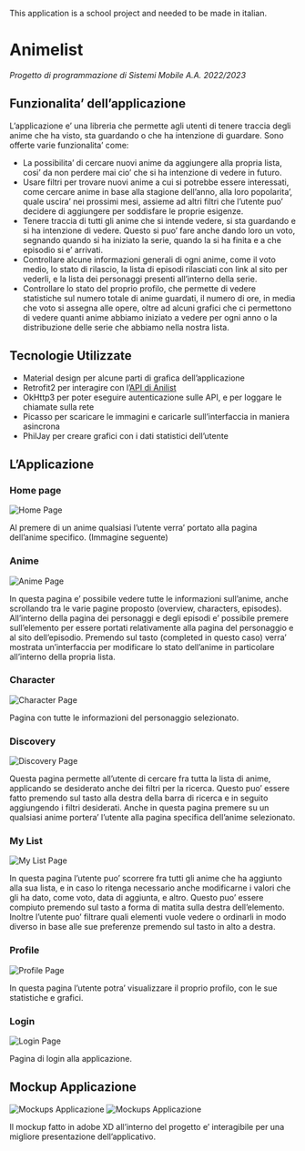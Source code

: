 This application is a school project and needed to be made in italian.

# Animelist
*Progetto di programmazione di Sistemi Mobile A.A. 2022/2023*

## Funzionalita’ dell’applicazione
L’applicazione e’ una libreria che permette agli utenti di tenere
traccia degli anime che ha visto, sta guardando o che ha
intenzione di guardare. Sono offerte varie funzionalita’ come:
- La possibilita’ di cercare nuovi anime da aggiungere alla
propria lista, cosi’ da non perdere mai cio’ che si ha
intenzione di vedere in futuro.
- Usare filtri per trovare nuovi anime a cui si potrebbe
essere interessati, come cercare anime in base alla
stagione dell’anno, alla loro popolarita’, quale uscira’ nei
prossimi mesi, assieme ad altri filtri che l’utente puo’
decidere di aggiungere per soddisfare le proprie esigenze.
- Tenere traccia di tutti gli anime che si intende vedere, si
sta guardando e si ha intenzione di vedere. Questo si puo’
fare anche dando loro un voto, segnando quando si ha
iniziato la serie, quando la si ha finita e a che episodio si e’
arrivati.
- Controllare alcune informazioni generali di ogni anime,
come il voto medio, lo stato di rilascio, la lista di episodi
rilasciati con link al sito per vederli, e la lista dei
personaggi presenti all’interno della serie.
- Controllare lo stato del proprio profilo, che permette di
vedere statistiche sul numero totale di anime guardati, il
numero di ore, in media che voto si assegna alle opere,
oltre ad alcuni grafici che ci permettono di vedere quanti
anime abbiamo iniziato a vedere per ogni anno o la
distribuzione delle serie che abbiamo nella nostra lista.

## Tecnologie Utilizzate

- Material design per alcune parti di grafica dell’applicazione
- Retrofit2 per interagire con l’[API di Anilist](https://anilist.gitbook.io/anilist-apiv2-docs/)
- OkHttp3 per poter eseguire autenticazione sulle API, e per
loggare le chiamate sulla rete
- Picasso per scaricare le immagini e caricarle
sull’interfaccia in maniera asincrona
- PhilJay per creare grafici con i dati statistici dell’utente

## L’Applicazione

### Home page

![Home Page](https://cdn.discordapp.com/attachments/642513113111068682/1197892486471893062/1ekyHaSTONYCvx4oT9CwvPA3aka_ujQTzxfl1XASBJQ_J01ujzzHoYmjvKgDkBA.png?ex=65bceb50&is=65aa7650&hm=a8fedecfe29fba845f14866e25a1424f277243969e65ae1308cd055c56a1c2a0&)

Al premere di un anime qualsiasi l’utente verra’ portato alla pagina dell’anime specifico.
(Immagine seguente)

### Anime

![Anime Page](https://cdn.discordapp.com/attachments/642513113111068682/1197893281430909020/17bmIQVtGsovx_SjgmeSsz8NKVa5iNTNsoxadb9PR5iUIqSVQ-QicWwBDzf3Fo2Q.png?ex=65bcec0e&is=65aa770e&hm=f8919db24cce3626503270ba75d096f5305412745fdf9e7b0668e0cb2db4c1ff&)

In questa pagina e’ possibile vedere tutte le informazioni sull’anime, anche scrollando tra le varie pagine proposto (overview, characters, episodes).
All’interno della pagina dei personaggi e degli episodi e’ possibile premere sull’elemento per essere portati relativamente alla pagina del personaggio e al sito dell’episodio.
Premendo sul tasto (completed in questo caso) verra’ mostrata un’interfaccia per modificare lo stato dell’anime in particolare all’interno della propria lista.

### Character

![Character Page](https://cdn.discordapp.com/attachments/642513113111068682/1197893302188523560/19yaM_--f04ElFqWYxs04wF637jzW6ItEFAzdYqeJvuHMz47mJ4CiaxL---9yFUY.png?ex=65bcec13&is=65aa7713&hm=a026d54d64d7c601995520a4ef5bfcbe55409d489a800c28b1c607414f0e9317&)

Pagina con tutte le informazioni del personaggio selezionato.

### Discovery

![Discovery Page](https://cdn.discordapp.com/attachments/642513113111068682/1197893886987730944/1_L7Kd_7rqT3iqHnoTXsvEnPpG4rZe36Oy0whTfS8jU5HdvsjdKISY7bw7sntGA.png?ex=65bcec9e&is=65aa779e&hm=8c5def8bf3e6133ebcf9879ec2f32034e2efda92889f7f939bcc88b9ee98dbe3&)

Questa pagina permette all’utente di cercare fra tutta la lista di anime, applicando se desiderato anche dei filtri per la ricerca. Questo puo’ essere fatto premendo sul tasto alla destra della barra di ricerca e in seguito aggiungendo i filtri desiderati.
Anche in questa pagina premere su un qualsiasi anime portera’ l’utente alla pagina specifica dell’anime selezionato.

### My List

![My List Page](https://cdn.discordapp.com/attachments/642513113111068682/1197893914665947156/1eAXMdk3J9J9ZHtx0R_pr5v8P8w8BjIsJbAe8TC6rvYWgBqBk5w2Tya67mzuOo2o.png?ex=65bceca5&is=65aa77a5&hm=f9e8cb7f4b3c557014fa0422c4ca9eb0d8eeb5f3f0daa1e8f8256b897b6dff77&)

In questa pagina l’utente puo’ scorrere fra tutti gli anime che ha aggiunto alla sua lista, e in caso lo ritenga necessario anche modificarne i valori che gli ha dato, come voto, data di aggiunta, e altro. Questo puo’ essere compiuto premendo sul tasto a forma di matita sulla destra dell’elemento.
Inoltre l’utente puo’ filtrare quali elementi vuole vedere o ordinarli in modo diverso in base alle sue preferenze premendo sul tasto in alto a destra.

### Profile

![Profile Page](https://cdn.discordapp.com/attachments/642513113111068682/1197893940314128414/1ElH-xE_vxgM2snPObxYTrPRhvE7c8CfkdpHMX0G5QpBzcCE-0f00vSZjfOw4MQ.png?ex=65bcecab&is=65aa77ab&hm=82c5d5d903badb456b84db1a086e97aa3490943ab473c98f7ee00715e2b14f0c&)

In questa pagina l’utente potra’ visualizzare il proprio profilo, con le sue statistiche e grafici.

### Login

![Login Page](https://cdn.discordapp.com/attachments/642513113111068682/1197893963370205214/1Yi3nU7NgLu1ObbmZC-R2sTP3xz5KzeLiJq1fGQiropOUz4ZQrsxxMonxxFPzfg.png?ex=65bcecb0&is=65aa77b0&hm=740b277e8f7c689c069470a7e1f5152931a494ffd0ce044c0573e9154225260e&)

Pagina di login alla applicazione.

## Mockup Applicazione

![Mockups Applicazione](https://cdn.discordapp.com/attachments/642513113111068682/1197894696488402954/1B73a_-11-FOgX4w5UYtBNI5X31qk0dLxKapOqkO_2gGKdS7U1utr0k-OvUdNfyM.png?ex=65bced5f&is=65aa785f&hm=60fb7642885ad1dd5d4fd634afbf0f03607156e918b5886c4b19c1c123f6421b&)
![Mockups Applicazione](https://cdn.discordapp.com/attachments/642513113111068682/1197894711780851813/1LrOAiLSb3yeYyMPxxmhuWYmHly6PTQy6had3dbtN0h6lSjDF8kBMd9xkqja3jA.png?ex=65bced63&is=65aa7863&hm=51c8135be887a2af3dc1cc1d2a6b232476c447d2c5bdd068d49015f208f44ecd&)

Il mockup fatto in adobe XD all’interno del progetto e’ interagibile per una migliore presentazione dell’applicativo.
